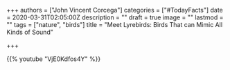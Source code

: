 +++
authors = ["John Vincent Corcega"]
categories = ["#TodayFacts"]
date = 2020-03-31T02:05:00Z
description = ""
draft = true
image = ""
lastmod = ""
tags = ["nature", "birds"]
title = "Meet Lyrebirds: Birds That can Mimic All Kinds of Sound"

+++

{{% youtube "VjE0Kdfos4Y" %}}